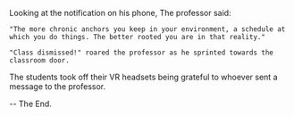 Looking at the notification on his phone, The professor said:

    "The more chronic anchors you keep in your environment, a schedule at which you do things. The better rooted you are in that reality."

    "Class dismissed!" roared the professor as he sprinted towards the classroom door.

The students took off their VR headsets being grateful to whoever sent a message to the professor.

-- The End.